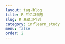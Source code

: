 ```yaml
---
layout: tag-blog
title: R 프로그래밍
slug: R 프로그래밍
category: inflearn_study
menu: false
order: 2
---
```

